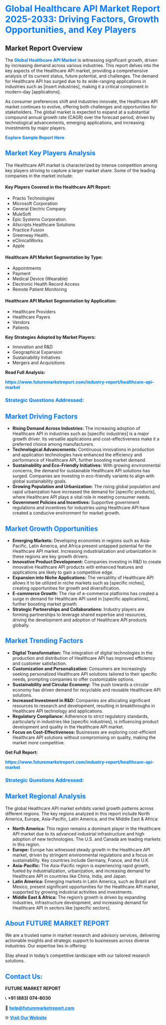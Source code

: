 <h1 style="color: #007BFF;">Global Healthcare API Market Report 2025-2033: Driving Factors, Growth Opportunities, and Key Players</h1>

<section id="overview">
<h2>Market Report Overview</h2>
<p>The <a href="https://www.futuremarketreport.com/industry-report/healthcare-api-market" style="color: #007BFF; text-decoration: none;"><strong>Global Healthcare API Market</strong></a> is witnessing significant growth, driven by increasing demand across various industries. This report delves into the key aspects of the Healthcare API market, providing a comprehensive analysis of its current status, future potential, and challenges. The demand for Healthcare API has surged due to its wide-ranging applications in industries such as [insert industries], making it a critical component in modern-day [applications].</p>
<p>As consumer preferences shift and industries innovate, the Healthcare API market continues to evolve, offering both challenges and opportunities for stakeholders. The global market is expected to expand at a substantial compound annual growth rate (CAGR) over the forecast period, driven by technological advancements, emerging applications, and increasing investments by major players.</p>
</section>

<section id="overview">
<p><a href="https://www.futuremarketreport.com/request-sample/reportId=60669" style="color: #007BFF; text-decoration: none;"><strong>Explore Sample Report Here</strong></a></p>
</section>

<section id="key-players">
<h2 style="color: #007BFF;">Market Key Players Analysis</h2>
<p>The Healthcare API market is characterized by intense competition among key players striving to capture a larger market share. Some of the leading companies in the market include:</p>
<h4>Key Players Covered in the Healthcare API Report:</h4>
<ul><li>Practo Technologies</li><li>Microsoft Corporation</li><li>General Electric Company</li><li>MuleSoft</li><li>Epic Systems Corporation.</li><li>Allscripts Healthcare Solutions</li><li>Practice Fusion</li><li>Greenway Health.</li><li>eClinicalWorks</li><li>Apple</li></ul>
<h4>Healthcare API Market Segmentation by Type:</h4>
<ul><li>Appointments</li><li>Payment</li><li>Medical Device (Wearable)</li><li>Electronic Health Record Access</li><li>Remote Patient Monitoring</li></ul>

<h4>Healthcare API Market Segmentation by Application:</h4>
<ul><li>Healthcare Providers</li><li>Healthcare Payers</li><li>Vendors</li><li>Patients</li></ul>
<p><strong>Key Strategies Adopted by Market Players:</strong></p>
<ul>
<li>Innovation and R&D</li>
<li>Geographical Expansion</li>
<li>Sustainability Initiatives</li>
<li>Mergers and Acquisitions</li>
</ul>
</section>

<section>
<p><strong>Read Full Analysis: </strong></p><a href="https://www.futuremarketreport.com/industry-report/healthcare-api-market" style="color: #007BFF; text-decoration: none;"><strong>https://www.futuremarketreport.com/industry-report/healthcare-api-market</strong></a>
<h3 style="color: #007BFF;">Strategic Questions Addressed:</h3>
</section>

<section id="driving-factors">
<h2 style="color: #007BFF;">Market Driving Factors</h2>
<ul>
<li><strong>Rising Demand Across Industries:</strong> The increasing adoption of Healthcare API in industries such as [specific industries] is a major growth driver. Its versatile applications and cost-effectiveness make it a preferred choice among manufacturers.</li>
<li><strong>Technological Advancements:</strong> Continuous innovations in production and application technologies have enhanced the efficiency and performance of Healthcare API, further boosting market demand.</li>
<li><strong>Sustainability and Eco-Friendly Initiatives:</strong> With growing environmental concerns, the demand for sustainable Healthcare API solutions has surged. Companies are investing in eco-friendly variants to align with global sustainability goals.</li>
<li><strong>Growing Population and Urbanization:</strong> The rising global population and rapid urbanization have increased the demand for [specific products], where Healthcare API plays a vital role in meeting consumer needs.</li>
<li><strong>Government Policies and Incentives:</strong> Supportive government regulations and incentives for industries using Healthcare API have created a conducive environment for market growth.</li>
</ul>
</section>

<section id="growth-opportunities">
<h2 style="color: #007BFF;">Market Growth Opportunities</h2>
<ul>
<li><strong>Emerging Markets:</strong> Developing economies in regions such as Asia-Pacific, Latin America, and Africa present untapped potential for the Healthcare API market. Increasing industrialization and urbanization in these regions are key growth drivers.</li>
<li><strong>Innovative Product Development:</strong> Companies investing in R&D to create innovative Healthcare API products with enhanced features and applications are likely to gain a competitive edge.</li>
<li><strong>Expansion into Niche Applications:</strong> The versatility of Healthcare API allows it to be utilized in niche markets such as [specific niches], creating opportunities for growth and diversification.</li>
<li><strong>E-commerce Growth:</strong> The rise of e-commerce platforms has created a surge in demand for Healthcare API used in [specific applications], further boosting market growth.</li>
<li><strong>Strategic Partnerships and Collaborations:</strong> Industry players are forming partnerships to leverage shared expertise and resources, driving the development and adoption of Healthcare API products globally.</li>
</ul>
</section>

<section id="trending-factors">
<h2 style="color: #007BFF;">Market Trending Factors</h2>
<ul>
<li><strong>Digital Transformation:</strong> The integration of digital technologies in the production and distribution of Healthcare API has improved efficiency and customer satisfaction.</li>
<li><strong>Customization and Personalization:</strong> Consumers are increasingly seeking personalized Healthcare API solutions tailored to their specific needs, prompting companies to offer customizable options.</li>
<li><strong>Sustainability and Circular Economy:</strong> The push towards a circular economy has driven demand for recyclable and reusable Healthcare API solutions.</li>
<li><strong>Increased Investment in R&D:</strong> Companies are allocating significant resources to research and development, resulting in breakthroughs in Healthcare API technology and applications.</li>
<li><strong>Regulatory Compliance:</strong> Adherence to strict regulatory standards, particularly in industries like [specific industries], is influencing product development and quality in the Healthcare API market.</li>
<li><strong>Focus on Cost-Effectiveness:</strong> Businesses are exploring cost-efficient Healthcare API solutions without compromising on quality, making the market more competitive.</li>
</ul>
</section>

<section>
<p><strong>Get Full Report: </strong></p><a href="https://www.futuremarketreport.com/industry-report/healthcare-api-market" style="color: #007BFF; text-decoration: none;"><strong>https://www.futuremarketreport.com/industry-report/healthcare-api-market</strong></a>
<h3 style="color: #007BFF;">Strategic Questions Addressed:</h3>
</section>


<section id="regional-analysis">
<h2 style="color: #007BFF;">Market Regional Analysis</h2>
<p>The global Healthcare API market exhibits varied growth patterns across different regions. The key regions analyzed in this report include North America, Europe, Asia-Pacific, Latin America, and the Middle East & Africa:</p>
<ul>
<li><strong>North America:</strong> This region remains a dominant player in the Healthcare API market due to its advanced industrial infrastructure and high adoption of new technologies. The U.S. and Canada are leading markets in this region.</li>
<li><strong>Europe:</strong> Europe has witnessed steady growth in the Healthcare API market, driven by stringent environmental regulations and a focus on sustainability. Key countries include Germany, France, and the U.K.</li>
<li><strong>Asia-Pacific:</strong> The Asia-Pacific region is experiencing rapid growth, fueled by industrialization, urbanization, and increasing demand for Healthcare API in countries like China, India, and Japan.</li>
<li><strong>Latin America:</strong> Emerging markets in Latin America, such as Brazil and Mexico, present significant opportunities for the Healthcare API market, supported by growing industrial activities and investments.</li>
<li><strong>Middle East & Africa:</strong> The region’s growth is driven by expanding industries, infrastructure development, and increasing demand for Healthcare API in sectors like [specific sectors].</li>
</ul>
</section>

<footer>
<h2 style="color: #007BFF;">About FUTURE MARKET REPORT</h2>
<p>We are a trusted name in market research and advisory services, delivering actionable insights and strategic support to businesses across diverse industries. Our expertise lies in offering:</p>

<p>Stay ahead in today’s competitive landscape with our tailored research solutions.</p>

<h2 style="color: #007BFF;">Contact Us:</h2>
<p><strong>FUTURE MARKET REPORT</strong></p>
<p>📞 <strong>+91 (883) 074-8030</strong></p>
<p>📧 <strong><a href="mailto:help@futuremarketreport.com" style="color: #007BFF;">help@futuremarketreport.com</a></strong></p>
<p>🌐 <strong><a href="https://www.futuremarketreport.com/" style="color: #007BFF;">Visit Our Website</a></strong></p>
</footer>